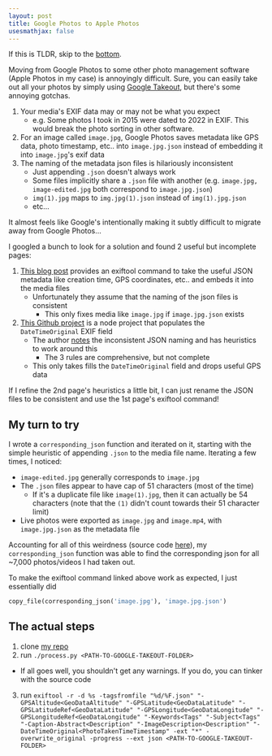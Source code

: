 ```yaml
---
layout: post
title: Google Photos to Apple Photos
usesmathjax: false
---
```


If this is TLDR, skip to the [bottom](./#the-actual-steps).

Moving from Google Photos to some other photo management software (Apple Photos in my case) is annoyingly difficult.
Sure, you can easily take out all your photos by simply using [Google Takeout](https://takeout.google.com/settings/takeout),
but there's some annoying gotchas.

1. Your media's EXIF data may or may not be what you expect
    - e.g. Some photos I took in 2015 were dated to 2022 in EXIF.
    This would break the photo sorting in other software.
2. For an image called `image.jpg`, Google Photos saves metadata like GPS data, photo timestamp, etc.. into `image.jpg.json` instead of embedding it into `image.jpg`'s exif data
3. The naming of the metadata json files is hilariously inconsistent
    - Just appending `.json` doesn't always work
    - Some files implicitly share a `.json` file with another (e.g. `image.jpg, image-edited.jpg` both correspond to `image.jpg.json`)
    - `img(1).jpg` maps to `img.jpg(1).json` instead of `img(1).jpg.json`
    - etc...
  
It almost feels like Google's intentionally making it subtly difficult to migrate away from Google Photos...
  
I googled a bunch to look for a solution and found 2 useful but incomplete pages:

1. [This blog post](https://legault.me/post/correctly-migrate-away-from-google-photos-to-icloud) provides an exiftool
command to take the useful JSON metadata like creation time, GPS coordinates, etc.. and embeds it into the media files
    - Unfortunately they assume that the naming of the json files is consistent
        - This only fixes media like `image.jpg` if `image.jpg.json` exists
2. [This Github project](https://github.com/mattwilson1024/google-photos-exif) is a node project that populates the `DateTimeOriginal` EXIF field
    - The author [notes](https://github.com/mattwilson1024/google-photos-exif#how-are-media-files-matched-to-json-sidecar-files) the 
    inconsistent JSON naming and has heuristics to work around this
        - The 3 rules are comprehensive, but not complete
    - This only takes fills the `DateTimeOriginal` field and drops useful GPS data
  
If I refine the 2nd page's heuristics a little bit, I can just rename the JSON files to be consistent and use the 1st page's exiftool command!
  
## My turn to try

I wrote a `corresponding_json` function and iterated on it, starting with the simple heuristic of appending `.json` to the media file name.
Iterating a few times, I noticed:

- `image-edited.jpg` generally corresponds to `image.jpg`
- The `.json` files appear to have cap of 51 characters (most of the time)
    - If it's a duplicate file like `image(1).jpg`, then it can actually be 54 characters
    (note that the `(1)` didn't count towards their 51 character limit)
- Live photos were exported as `image.jpg` and `image.mp4`, with `image.jpg.json` as the metadata file

Accounting for all of this weirdness (source code [here](https://github.com/HavinLeung/google-takeout/blob/master/process.py)),
my `corresponding_json` function was able to find the corresponding json for all ~7,000 photos/videos I had taken out.

To make the exiftool command linked above work as expected, I just essentially did 
```python
copy_file(corresponding_json('image.jpg'), 'image.jpg.json')
```

## The actual steps

1. clone [my repo](https://github.com/HavinLeung/google-takeout)
2. run `./process.py <PATH-TO-GOOGLE-TAKEOUT-FOLDER>`
  - If all goes well, you shouldn't get any warnings. If you do, you can tinker with the source code
3. run `exiftool -r -d %s -tagsfromfile "%d/%F.json" "-GPSAltitude<GeoDataAltitude" "-GPSLatitude<GeoDataLatitude" "-GPSLatitudeRef<GeoDataLatitude" "-GPSLongitude<GeoDataLongitude" "-GPSLongitudeRef<GeoDataLongitude" "-Keywords<Tags" "-Subject<Tags" "-Caption-Abstract<Description" "-ImageDescription<Description" "-DateTimeOriginal<PhotoTakenTimeTimestamp" -ext "*" -overwrite_original -progress --ext json <PATH-TO-GOOGLE-TAKEOUT-FOLDER>`


